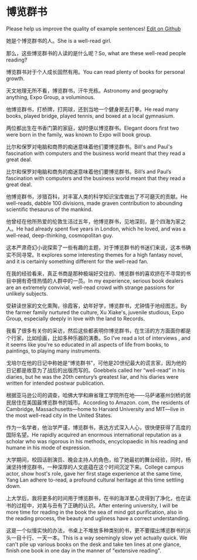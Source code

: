 # 博览群书

Please help us improve the quality of example sentences! [Edit on Github](https://github.com/jiyushe/jiyu-example-sentence-source/blob/main/chinese/bolanqunshu.md)

<p><span class="chinese">她是个博览群书的人。</span><span class="english">She is a well-read girl.</span></p>

<p><span class="chinese">那么，这些博览群书的人读的是什么呢？</span><span class="english">So, what are these well-read people reading?</span></p>

<p><span class="chinese">博览群书对于个人成长固然有用。</span><span class="english">You can read plenty of books for personal growth.</span></p>

<p><span class="chinese">天文地理无所不看，博览群书，汗牛充栋。</span><span class="english">Astronomy and geography anything, Expo Group, a voluminous.</span></p>

<p><span class="chinese">他博览群书，打桥牌，打网球，还到当地一个健身房去打拳。</span><span class="english">He read many books, played bridge, played tennis, and boxed at a local gymnasium.</span></p>

<p><span class="chinese">两位都出生在书香门第的家庭，幼时便以博览群书。</span><span class="english">Elegant doors first two were born in the family, was known to Expo will book group.</span></p>

<p><span class="chinese">比尔和保罗对电脑和商界的痴迷意味着他们要博览群书。</span><span class="english">Bill's and Paul's fascination with computers and the business world meant that they read a great deal.</span></p>

<p><span class="chinese">比尔和保罗对电脑和商务的痴迷意味着他们要博览群书。</span><span class="english">Bill’s and Paul’s fascination with computers and the business world meant that they read a great deal.</span></p>

<p><span class="chinese">他博览群书，涉猎百科，对丰富人类的科学知识宝库做出了不可磨灭的贡献。</span><span class="english">He well-reads, dabble 100 divisions, made graven contribution to abounding scientific thesaurus of the mankind.</span></p>

<p><span class="chinese">他曾经在他所热爱的伦敦生活过五年，他博览群书，见地深刻，是个四海为家之人。</span><span class="english">He had already spent five years in London, which he loved, and was a well-read, deep-thinking, cosmopolitan guy.</span></p>

<p><span class="chinese">这本严肃奇幻小说探索了一些有趣的主题，对于博览群书的书迷们来说，这本书确实不同寻常。</span><span class="english">It explores some interesting themes for a high fantasy novel, and it is certainly something different for the well-read fan.</span></p>

<p><span class="chinese">在我的经验看来，真正书商是那种极端好交往的、博览群书的喜欢挤在不寻常的书目中拥有奇怪热情的人群中的一员。</span><span class="english">In my experience, serious book dealers are an extremely convivial, well-read crowd with strange passions for unlikely subjects.</span></p>

<p><span class="chinese">受耕读世家的文化熏陶，徐霞客，幼年好学，博览群书，尤钟情于地经图志。</span><span class="english">By the farmer family nurtured the culture, Xu Xiake's, juvenile studious, Expo Group, especially deeply in love with the land to Records.</span></p>

<p><span class="chinese">我看了很多有关你的采访，然后这些都表明你博览群书，在生活的方方面面你都是个行家，比如绘画，比如多种乐器的演奏。</span><span class="english">So I've read a lot of interviews , and it seems like you're so educated in all aspects of life from books, to paintings, to playing many instruments.</span></p>

<p><span class="chinese">戈培尔在他的日记中称她是“博览群书”，可他是20世纪最大的谎言家，因为他的日记都是故意为了战后的出版而写的。</span><span class="english">Goebbels called her “well-read” in his diaries, but he was the 20th century’s greatest liar, and his diaries were written for intended postwar publication.</span></p>

<p><span class="chinese">根据亚马逊公司的调查，哈佛大学和麻省理工学院所在地——马萨诸塞州剑桥的居民居住在美国最博览群书的城市。</span><span class="english">According to Amazon. com, the residents of Cambridge, Massachusetts—home to Harvard University and MIT—live in the most well-read city in the United States.</span></p>

<p><span class="chinese">作为一名学者，他治学严谨，博览群书，表达方式深入人心，很快便获得了高度的国际名望。</span><span class="english">He rapidly acquired an enormous international reputation as a scholar who was rigorous in his methods, encyclopaedic in his reading and humane in his mode of expression.</span></p>

<p><span class="chinese">大学期间，校园话剧演员、晚会主持人的角色，给了她最初的舞台经验，同时，杨澜坚持博览群书，一种深厚的人文底蕴在这个时间沉淀下来。</span><span class="english">College campus actor, show host's role, gave her first stage experience at the same time, Yang Lan adhere to-read, a profound cultural heritage at this time settling down.</span></p>

<p><span class="chinese">上大学后，我将更多的时间用于博览群书，在书的海洋里心灵得到了净化，也在读书的过程中，对美与丑有了正确的认识。</span><span class="english">After entering university, I will be more time for reading in the book the sea of mind got purification, also in the reading process, the beauty and ugliness have a correct understanding.</span></p>

<p><span class="chinese">这是一个似慢实快的办法，书桌上不堆放多种类别的书，更不要摆出博览群书的派头一目十行、一天一本。</span><span class="english">This is a way seemingly slow yet actually quick. We can't pile up various books on the desk and take ten lines at one glance, finish one book in one day in the manner of "extensive reading".</span></p>

